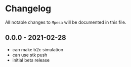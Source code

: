 # Changelog

All notable changes to `Mpesa` will be documented in this file.

## 0.0.0 - 2021-02-28

- can make b2c simulation
- can use stk push
- initial beta release
